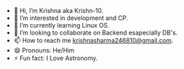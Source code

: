 - 👋 Hi, I’m Krishna aka Krishn-10.
- 👀 I’m interested in development and CP.
- 🌱 I’m currently learning Linux OS.
- 💞️ I’m looking to collaborate on Backend esapecially DB's.
- 📫 How to reach me krishnasharma246810@gmail.com.
- 😄 Pronouns: He/Him
- ⚡ Fun fact: I Love Astronomy.

<!---
Krishn-10/Krishn-10 is a ✨ special ✨ repository because its `README.md` (this file) appears on your GitHub profile.
You can click the Preview link to take a look at your changes.
--->
